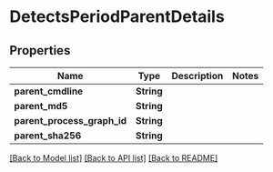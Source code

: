 # DetectsPeriodParentDetails

## Properties

Name | Type | Description | Notes
------------ | ------------- | ------------- | -------------
**parent_cmdline** | **String** |  | 
**parent_md5** | **String** |  | 
**parent_process_graph_id** | **String** |  | 
**parent_sha256** | **String** |  | 

[[Back to Model list]](../README.md#documentation-for-models) [[Back to API list]](../README.md#documentation-for-api-endpoints) [[Back to README]](../README.md)


